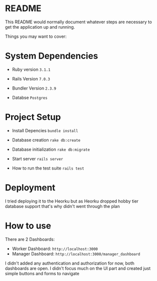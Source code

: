 # README

This README would normally document whatever steps are necessary to get the
application up and running.

Things you may want to cover:

# System Dependencies

* Ruby version
  `3.1.1`

* Rails Version
  `7.0.3`

* Bundler Version
  `2.3.9`

* Databse
  `Postgres`

# Project Setup

* Install Depencies
  `bundle install`

* Database creation
  `rake db:create`

* Database initialization
  `rake db:migrate`

* Start server
  `rails server`

* How to run the test suite
  `rails test`

# Deployment
  I tried deploying it to the Heorku but as Heorku dropped hobby tier database support that's why didn't went through the plan

# How to use
  There are 2 Dashboards:

  - Worker Dashboard: `http://localhost:3000`
  - Manager Dashboard: `http://localhost:3000/manager_dashboard`

  I didn't added any authentication and authorization for now, both dashboards are open. I didn't focus much on the UI part and created just simple buttons and forms to navigate


